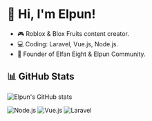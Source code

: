 # 👋 Hi, I'm Elpun!
- 🎮 Roblox & Blox Fruits content creator.
- 💻 Coding: Laravel, Vue.js, Node.js.
- 🏢 Founder of Elfan Eight & Elpun Community.

## 📊 GitHub Stats
![Elpun's GitHub stats](https://github-readme-stats.vercel.app/api?username=Elpun378&show_icons=true&theme=radical)

![Node.js](https://img.shields.io/badge/Node.js-43853D?style=for-the-badge&logo=node.js&logoColor=white)
![Vue.js](https://img.shields.io/badge/Vue.js-35495E?style=for-the-badge&logo=vue.js&logoColor=4FC08D)
![Laravel](https://img.shields.io/badge/Laravel-FF2D20?style=for-the-badge&logo=laravel&logoColor=white)
